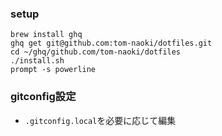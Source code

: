 
### setup
```
brew install ghq
ghq get git@github.com:tom-naoki/dotfiles.git
cd ~/ghq/github.com/tom-naoki/dotfiles
./install.sh
prompt -s powerline
```

### gitconfig設定
- `.gitconfig.local`を必要に応じて編集
